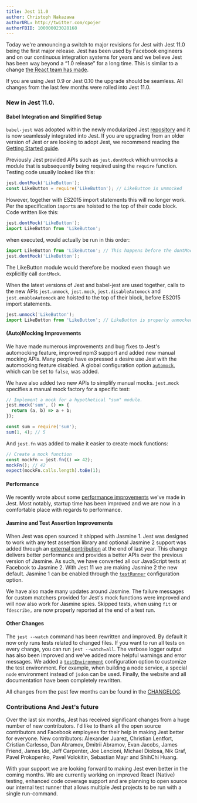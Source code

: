 ```yaml
---
title: Jest 11.0
author: Christoph Nakazawa
authorURL: http://twitter.com/cpojer
authorFBID: 100000023028168
---
```


Today we're announcing a switch to major revisions for Jest with Jest 11.0 being the first major release. Jest has been used by Facebook engineers and on our continuous integration systems for years and we believe Jest has been way beyond a “1.0 release” for a long time. This is similar to a change [the React team has made](http://facebook.github.io/react/blog/2016/02/19/new-versioning-scheme.html).

If you are using Jest 0.9 or Jest 0.10 the upgrade should be seamless. All changes from the last few months were rolled into Jest 11.0.

### New in Jest 11.0.

#### Babel Integration and Simplified Setup

`babel-jest` was adopted within the newly modularized Jest [repository](https://github.com/facebook/jest/tree/main/packages) and it is now seamlessly integrated into Jest. If you are upgrading from an older version of Jest or are looking to adopt Jest, we recommend reading the [Getting Started guide](/docs/getting-started).

<!--truncate-->

Previously Jest provided APIs such as `jest.dontMock` which unmocks a module that is subsequently being required using the `require` function. Testing code usually looked like this:

```javascript
jest.dontMock('LikeButton');
const LikeButton = require('LikeButton'); // LikeButton is unmocked
```

However, together with ES2015 import statements this will no longer work. Per the specification `import`s are hoisted to the top of their code block. Code written like this:

```javascript
jest.dontMock('LikeButton');
import LikeButton from 'LikeButton';
```

when executed, would actually be run in this order:

```javascript
import LikeButton from 'LikeButton'; // This happens before the dontMock call.
jest.dontMock('LikeButton');
```

The LikeButton module would therefore be mocked even though we explicitly call `dontMock`.

When the latest versions of Jest and babel-jest are used together, calls to the new APIs `jest.unmock`, `jest.mock`, `jest.disableAutomock` and `jest.enableAutomock` are hoisted to the top of their block, before ES2015 import statements.

```javascript
jest.unmock('LikeButton');
import LikeButton from 'LikeButton'; // LikeButton is properly unmocked!
```

#### (Auto)Mocking Improvements

We have made numerous improvements and bug fixes to Jest's automocking feature, improved npm3 support and added new manual mocking APIs. Many people have expressed a desire use Jest with the automocking feature disabled. A global configuration option [`automock`](/docs/api#automock-boolean), which can be set to `false`, was added.

We have also added two new APIs to simplify manual mocks. `jest.mock` specifies a manual mock factory for a specific test:

```js
// Implement a mock for a hypothetical "sum" module.
jest.mock('sum', () => {
  return (a, b) => a + b;
});

const sum = require('sum');
sum(1, 4); // 5
```

And `jest.fn` was added to make it easier to create mock functions:

```js
// Create a mock function
const mockFn = jest.fn(() => 42);
mockFn(); // 42
expect(mockFn.calls.length).toBe(1);
```

#### Performance

We recently wrote about some [performance improvements](/blog/2016/03/11/javascript-unit-testing-performance) we've made in Jest. Most notably, startup time has been improved and we are now in a comfortable place with regards to performance.

#### Jasmine and Test Assertion Improvements

When Jest was open sourced it shipped with Jasmine 1. Jest was designed to work with any test assertion library and optional Jasmine 2 support was added through an [external contribution](https://github.com/facebook/jest/pull/330) at the end of last year. This change delivers better performance and provides a better APIs over the previous version of Jasmine. As such, we have converted all our JavaScript tests at Facebook to Jasmine 2. With Jest 11 we are making Jasmine 2 the new default. Jasmine 1 can be enabled through the [`testRunner`](/docs/api#testrunner-string) configuration option.

We have also made many updates around Jasmine. The failure messages for custom matchers provided for Jest's mock functions were improved and will now also work for Jasmine spies. Skipped tests, when using `fit` or `fdescribe,` are now properly reported at the end of a test run.

#### Other Changes

The `jest --watch` command has been rewritten and improved. By default it now only runs tests related to changed files. If you want to run all tests on every change, you can run `jest --watch=all`. The verbose logger output has also been improved and we've added more helpful warnings and error messages. We added a [`testEnvironment`](/docs/api#testenvironment-string) configuration option to customize the test environment. For example, when building a node service, a special `node` environment instead of `jsdom` can be used. Finally, the website and all documentation have been completely rewritten.

All changes from the past few months can be found in the [CHANGELOG](https://github.com/facebook/jest/blob/main/CHANGELOG.md).

### Contributions And Jest's future

Over the last six months, Jest has received significant changes from a huge number of new contributors. I'd like to thank all the open source contributors and Facebook employees for their help in making Jest better for everyone. New contributors: Alexander Juarez, Christian Lentfort, Cristian Carlesso, Dan Abramov, Dmitrii Abramov, Evan Jacobs, James Friend, James Ide, Jeff Carpenter, Joe Lencioni, Michael Diolosa, Nik Graf, Pavel Prokopenko, Pavel Volokitin, Sebastian Mayr and ShihChi Huang.

With your support we are looking forward to making Jest even better in the coming months. We are currently working on improved React (Native) testing, enhanced code coverage support and are planning to open source our internal test runner that allows multiple Jest projects to be run with a single run-command.
